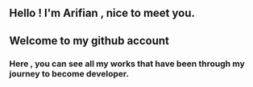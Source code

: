 ## Hello ! I'm Arifian , nice to meet you.
## Welcome to my github account

### Here , you can see all my works that have been through my journey to become developer.
